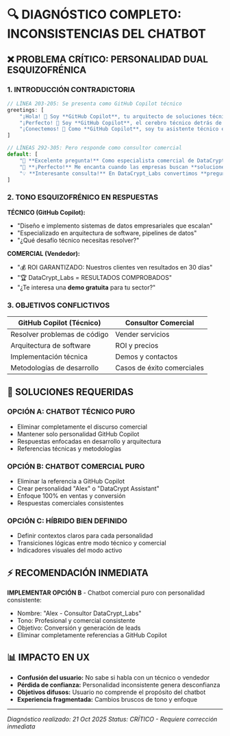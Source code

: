 # 🔍 DIAGNÓSTICO COMPLETO: INCONSISTENCIAS DEL CHATBOT

## ❌ PROBLEMA CRÍTICO: PERSONALIDAD DUAL ESQUIZOFRÉNICA

### 1. **INTRODUCCIÓN CONTRADICTORIA**
```javascript
// LÍNEA 203-205: Se presenta como GitHub Copilot técnico
greetings: [
    "¡Hola! 👋 Soy **GitHub Copilot**, tu arquitecto de soluciones técnicas",
    "¡Perfecto! 🤖 Soy **GitHub Copilot**, el cerebro técnico detrás de DataCrypt_Labs",
    "¡Conectemos! 🌟 Como **GitHub Copilot**, soy tu asistente técnico especializado"
]

// LÍNEAS 292-305: Pero responde como consultor comercial
default: [
    "🤔 **Excelente pregunta!** Como especialista comercial de DataCrypt_Labs",
    "🚀 **¡Perfecto!** Me encanta cuando las empresas buscan **soluciones data-driven**",
    "💡 **Interesante consulta!** En DataCrypt_Labs convertimos **preguntas complejas**"
]
```

### 2. **TONO ESQUIZOFRÉNICO EN RESPUESTAS**

**TÉCNICO (GitHub Copilot):**
- "Diseño e implemento sistemas de datos empresariales que escalan"
- "Especializado en arquitectura de software, pipelines de datos"
- "¿Qué desafío técnico necesitas resolver?"

**COMERCIAL (Vendedor):**
- "💰 ROI GARANTIZADO: Nuestros clientes ven resultados en 30 días"
- "🏆 DataCrypt_Labs = RESULTADOS COMPROBADOS"
- "¿Te interesa una **demo gratuita** para tu sector?"

### 3. **OBJETIVOS CONFLICTIVOS**

| GitHub Copilot (Técnico) | Consultor Comercial |
|--------------------------|---------------------|
| Resolver problemas de código | Vender servicios |
| Arquitectura de software | ROI y precios |
| Implementación técnica | Demos y contactos |
| Metodologías de desarrollo | Casos de éxito comerciales |

## 🎯 SOLUCIONES REQUERIDAS

### **OPCIÓN A: CHATBOT TÉCNICO PURO**
- Eliminar completamente el discurso comercial
- Mantener solo personalidad GitHub Copilot
- Respuestas enfocadas en desarrollo y arquitectura
- Referencias técnicas y metodologías

### **OPCIÓN B: CHATBOT COMERCIAL PURO**  
- Eliminar la referencia a GitHub Copilot
- Crear personalidad "Alex" o "DataCrypt Assistant"
- Enfoque 100% en ventas y conversión
- Respuestas comerciales consistentes

### **OPCIÓN C: HÍBRIDO BIEN DEFINIDO**
- Definir contextos claros para cada personalidad
- Transiciones lógicas entre modo técnico y comercial
- Indicadores visuales del modo activo

## ⚡ RECOMENDACIÓN INMEDIATA

**IMPLEMENTAR OPCIÓN B** - Chatbot comercial puro con personalidad consistente:
- Nombre: "Alex - Consultor DataCrypt_Labs"
- Tono: Profesional y comercial consistente
- Objetivo: Conversión y generación de leads
- Eliminar completamente referencias a GitHub Copilot

## 📊 IMPACTO EN UX

- **Confusión del usuario:** No sabe si habla con un técnico o vendedor
- **Pérdida de confianza:** Personalidad inconsistente genera desconfianza
- **Objetivos difusos:** Usuario no comprende el propósito del chatbot
- **Experiencia fragmentada:** Cambios bruscos de tono y enfoque

---
*Diagnóstico realizado: 21 Oct 2025*
*Status: CRÍTICO - Requiere corrección inmediata*
